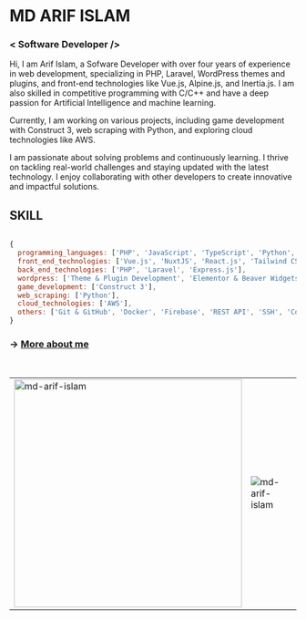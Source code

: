 # MD ARIF ISLAM

### < Software Developer />

Hi, I am Arif Islam, a Sofware Developer with over four years of experience in web development, specializing in PHP, Laravel, WordPress themes and plugins, and front-end technologies like Vue.js, Alpine.js, and Inertia.js. I am also skilled in competitive programming with C/C++ and have a deep passion for Artificial Intelligence and machine learning.

Currently, I am working on various projects, including game development with Construct 3, web scraping with Python, and exploring cloud technologies like AWS.

I am passionate about solving problems and continuously learning. I thrive on tackling real-world challenges and staying updated with the latest technology. I enjoy collaborating with other developers to create innovative and impactful solutions.

## SKILL

```js

{
  programming_languages: ['PHP', 'JavaScript', 'TypeScript', 'Python', 'C/C++', 'SQL'],
  front_end_technologies: ['Vue.js', 'NuxtJS', 'React.js', 'Tailwind CSS', 'Alpine.js', 'Inertia.js'],
  back_end_technologies: ['PHP', 'Laravel', 'Express.js'],
  wordpress: ['Theme & Plugin Development', 'Elementor & Beaver Widgets Development'],
  game_development: ['Construct 3'],
  web_scraping: ['Python'],
  cloud_technologies: ['AWS'],
  others: ['Git & GitHub', 'Docker', 'Firebase', 'REST API', 'SSH', 'Competitive Programming']
}

```

### &rarr; [More about me](https://arifislam.me/about)

<br>

<table align="center">
  <tr>
    <td>
      <img width="400" src="https://github-readme-stats-sigma-five.vercel.app/api/top-langs?username=md-arif-islam&show_icons=true&locale=en&layout=compact" alt="md-arif-islam" />
    </td>
    <td>
      <img src="https://github-readme-stats-sigma-five.vercel.app/api?username=md-arif-islam&show_icons=true&locale=en" alt="md-arif-islam" />
    </td>
  </tr>
</table>
